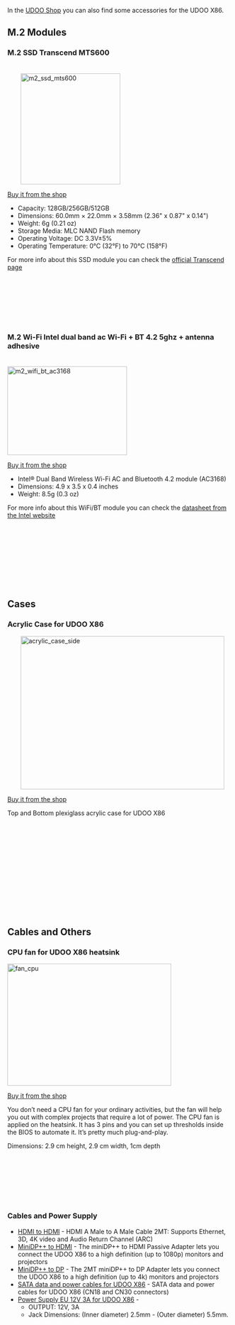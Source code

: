 In the [UDOO Shop](http://shop.udoo.org/) you can also find some accessories for the UDOO X86.

## M.2 Modules

### M.2 SSD Transcend MTS600

<img src="../img/accessories/m2_ssd_mts600.jpg" alt="m2_ssd_mts600" class="img-responsive pull-right" height="250px" width="225px" style="margin-left:30px;margin-top:20px">

[Buy it from the shop](http://shop.udoo.org/m-2-ssd-transcend-mts600.html)

* Capacity: 128GB/256GB/512GB
* Dimensions: 60.0mm × 22.0mm × 3.58mm (2.36" x 0.87" x 0.14")
* Weight: 6g (0.21 oz)
* Storage Media: MLC NAND Flash memory
* Operating Voltage: DC 3.3V±5%
* Operating Temperature: 0°C (32°F) to 70°C (158°F)

For more info about this SSD module you can check the [official Transcend page](https://www.transcend-info.com/Products/No-643)

<br/>
<br/>
<br/>
<br/>
<br/>
<br/>

### M.2 Wi-Fi Intel dual band ac Wi-Fi + BT 4.2 5ghz + antenna adhesive

<img src="../img/accessories/m2_wifi_bt_ac3168.jpg" alt="m2_wifi_bt_ac3168" class="img-responsive pull-left" height="200px" width="270px" style="margin-right:30px;margin-top:20px">

[Buy it from the shop](http://shop.udoo.org/m-2-wi-fi-intel-dual-band-ac-wi-fi-bt-4-0-5ghz-antenna-adhesive.html)

* Intel® Dual Band Wireless Wi-Fi AC and Bluetooth 4.2 module (AC3168)
* Dimensions: 4.9 x 3.5 x 0.4 inches
* Weight: 8.5g (0.3 oz)

For more info about this WiFi/BT module you can check the [datasheet from the Intel website](http://www.intel.com/content/www/us/en/wireless-products/dual-band-wireless-ac-3168-brief.html)

<br/>
<br/>
<br/>
<br/>
<br/>
<br/>
<br/>
<br/>

## Cases

### Acrylic Case for UDOO X86

<img src="../img/accessories/acrylic_case_side.jpg" alt="acrylic_case_side" class="img-responsive pull-right" height="345px" width="460px" style="margin-left:30px;">

[Buy it from the shop](http://shop.udoo.org/acrylic-case-for-udoo-x86.html)

Top and Bottom plexiglass acrylic case for UDOO X86

<br/>
<br/>
<br/>
<br/>
<br/>
<br/>
<br/>
<br/>
<br/>
<br/>
<br/>
<br/>

## Cables and Others

### CPU fan for UDOO X86 heatsink

<img src="../img/accessories/fan_cpu.jpg" alt="fan_cpu" class="img-responsive pull-left" height="275px" width="370px" style="margin-right:30px;">

[Buy it from the shop](http://shop.udoo.org/cpu-fan-for-udoo-x86-heatsink.html)

You don’t need a CPU fan for your ordinary activities, but the fan will help you out with complex projects that require a lot of power. The CPU fan is applied on the heatsink. It has 3 pins and you can set up thresholds inside the BIOS to automate it. It’s pretty much plug-and-play.

Dimensions: 2.9 cm height, 2.9 cm width, 1cm depth

</br>
</br>
</br>
</br>
</br>
</br>

### Cables and Power Supply

* [HDMI to HDMI](http://shop.udoo.org/cable-hdmi-to-hdmi.html) -
HDMI A Male to A Male Cable 2MT: Supports Ethernet, 3D, 4K video and Audio Return Channel (ARC)
* [MiniDP++ to HDMI](http://shop.udoo.org/cable-minidp-to-hdmi.html) -
The miniDP++ to HDMI Passive Adapter lets you connect the UDOO X86 to a high definition (up to 1080p) monitors and projectors
* [MiniDP++ to DP](http://shop.udoo.org/cable-hdmi-to-hdmi.html) -
The 2MT miniDP++ to DP Adapter lets you connect the UDOO X86 to a high definition (up to 4k) monitors and projectors
* [SATA data and power cables for UDOO X86](http://shop.udoo.org/sata-data-and-power-cables-for-udoo-x86.html) -
SATA data and power cables for UDOO X86 (CN18 and CN30 connectors)
* [Power Supply EU 12V 3A for UDOO X86](http://shop.udoo.org/power-supply-12v-3a-for-udoo-x86.html) -
  * OUTPUT: 12V, 3A
  * Jack Dimensions: (Inner diameter) 2.5mm - (Outer diameter) 5.5mm.
